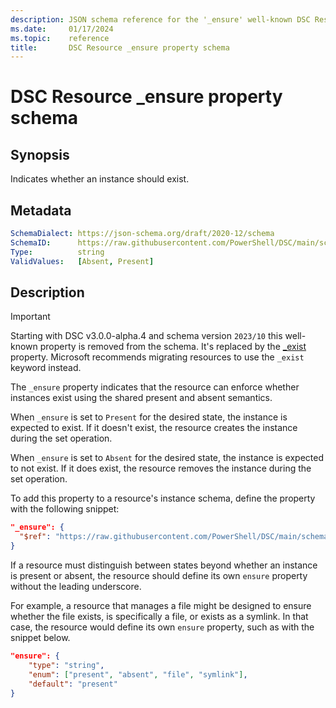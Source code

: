 ```yaml
---
description: JSON schema reference for the '_ensure' well-known DSC Resource property.
ms.date:     01/17/2024
ms.topic:    reference
title:       DSC Resource _ensure property schema
---
```


# DSC Resource _ensure property schema

## Synopsis

Indicates whether an instance should exist.

## Metadata

```yaml
SchemaDialect: https://json-schema.org/draft/2020-12/schema
SchemaID:      https://raw.githubusercontent.com/PowerShell/DSC/main/schemas/2023/08/resource/properties/ensure.json
Type:          string
ValidValues:   [Absent, Present]
```

## Description

> [!IMPORTANT]
> Starting with DSC v3.0.0-alpha.4 and schema version `2023/10` this well-known property is removed
> from the schema. It's replaced by the [_exist][01] property. Microsoft recommends migrating
> resources to use the `_exist` keyword instead.

The `_ensure` property indicates that the resource can enforce whether instances exist using the
shared present and absent semantics.

When `_ensure` is set to `Present` for the desired state, the instance is expected to exist. If it
doesn't exist, the resource creates the instance during the set operation.

When `_ensure` is set to `Absent` for the desired state, the instance is expected to not exist. If
it does exist, the resource removes the instance during the set operation.

To add this property to a resource's instance schema, define the property with the following
snippet:

```json
"_ensure": {
  "$ref": "https://raw.githubusercontent.com/PowerShell/DSC/main/schemas/2023/08/resource/properties/ensure.json"
}
```

If a resource must distinguish between states beyond whether an instance is present or absent, the
resource should define its own `ensure` property without the leading underscore.

For example, a resource that manages a file might be designed to ensure whether the file exists, is
specifically a file, or exists as a symlink. In that case, the resource would define its own
`ensure` property, such as with the snippet below.

```json
"ensure": {
    "type": "string",
    "enum": ["present", "absent", "file", "symlink"],
    "default": "present"
}
```

[01]: exist.md
